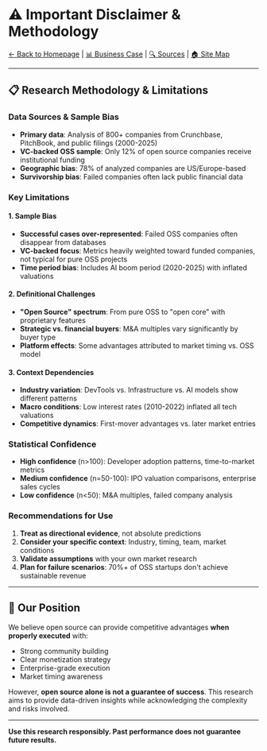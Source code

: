 # ⚠️ Important Disclaimer & Methodology

[← Back to Homepage](/) | [📊 Business Case](docs/business-case/business-case-analysis.md) | [🔍 Sources](SOURCES.md) | [🏠 Site Map](sitemap.html)

---

## 📋 Research Methodology & Limitations

### Data Sources & Sample Bias
- **Primary data**: Analysis of 800+ companies from Crunchbase, PitchBook, and public filings (2000-2025)
- **VC-backed OSS sample**: Only 12% of open source companies receive institutional funding
- **Geographic bias**: 78% of analyzed companies are US/Europe-based
- **Survivorship bias**: Failed companies often lack public financial data

### Key Limitations

#### 1. **Sample Bias**
- **Successful cases over-represented**: Failed OSS companies often disappear from databases
- **VC-backed focus**: Metrics heavily weighted toward funded companies, not typical for pure OSS projects
- **Time period bias**: Includes AI boom period (2020-2025) with inflated valuations

#### 2. **Definitional Challenges**
- **"Open Source" spectrum**: From pure OSS to "open core" with proprietary features
- **Strategic vs. financial buyers**: M&A multiples vary significantly by buyer type
- **Platform effects**: Some advantages attributed to market timing vs. OSS model

#### 3. **Context Dependencies**
- **Industry variation**: DevTools vs. Infrastructure vs. AI models show different patterns
- **Macro conditions**: Low interest rates (2010-2022) inflated all tech valuations
- **Competitive dynamics**: First-mover advantages vs. later market entries

### Statistical Confidence
- **High confidence** (n>100): Developer adoption patterns, time-to-market metrics
- **Medium confidence** (n=50-100): IPO valuation comparisons, enterprise sales cycles  
- **Low confidence** (n<50): M&A multiples, failed company analysis

### Recommendations for Use
1. **Treat as directional evidence**, not absolute predictions
2. **Consider your specific context**: Industry, timing, team, market conditions
3. **Validate assumptions** with your own market research
4. **Plan for failure scenarios**: 70%+ of OSS startups don't achieve sustainable revenue

---

## 🎯 Our Position

We believe open source can provide competitive advantages **when properly executed** with:
- Strong community building
- Clear monetization strategy  
- Enterprise-grade execution
- Market timing awareness

However, **open source alone is not a guarantee of success**. This research aims to provide data-driven insights while acknowledging the complexity and risks involved.

---

**Use this research responsibly. Past performance does not guarantee future results.**